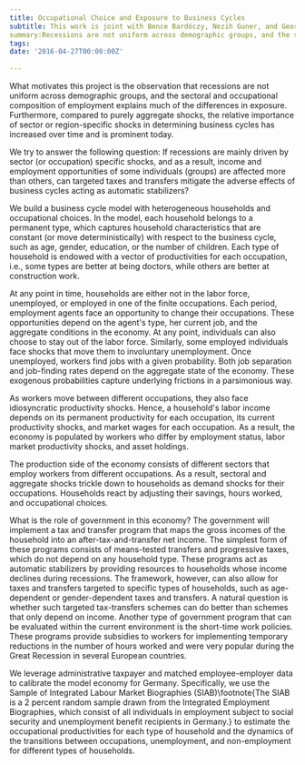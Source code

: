 ```yaml
---
title: Occupational Choice and Exposure to Business Cycles
subtitle: This work is joint with Bence Bardóczy, Nezih Guner, and Georgi Kocharkov
summary:Recessions are not uniform across demographic groups, and the sectoral and occupational composition of employment explains much of the differences in exposure. Furthermore, compared to purely aggregate shocks, the relative importance of sector or region-specific shocks in determining business cycles has increased over time and is prominent today. We build a business cycle model with heterogeneous households and occupational choices to answer whether targeted taxes and transfers may mitigate or even alleviate the adverse effects of business cycles on the income and employment opportunities of those most affected. We leverage administrative taxpayer and matched employee-employer data to calibrate the model economy for Germany. 
tags:
date: '2016-04-27T00:00:00Z'
 
---
```


What motivates this project is the observation that recessions are not uniform across demographic groups, and the sectoral and occupational composition of employment explains much of the differences in exposure. Furthermore, compared to purely aggregate shocks, the relative importance of sector or region-specific shocks in determining business cycles has increased over time and is prominent today. 

We try to answer the following question: If recessions are mainly driven by sector (or occupation) specific shocks, and as a result, income and employment opportunities of some individuals (groups) are affected more than others, can targeted taxes and transfers mitigate the adverse effects of business cycles acting as automatic stabilizers?

We build a business cycle model with heterogeneous households and occupational choices. In the model, each household belongs to a permanent type, which captures household characteristics that are constant (or move deterministically) with respect to the business cycle, such as age, gender, education, or the number of children. Each type of household is endowed with a vector of productivities for each occupation, i.e., some types are better at being doctors, while others are better at construction work.

At any point in time, households are either not in the labor force, unemployed, or employed in one of the finite occupations. Each period, employment agents face an opportunity to change their occupations. These opportunities depend on the agent's type, her current job, and the aggregate conditions in the economy. At any point, individuals can also choose to stay out of the labor force. Similarly, some employed individuals face shocks that move them to involuntary unemployment. Once unemployed, workers find jobs with a given probability. Both job separation and job-finding rates depend on the aggregate state of the economy. These exogenous probabilities capture underlying frictions in a parsimonious way. 

As workers move between different occupations, they also face idiosyncratic productivity shocks. Hence, a household's labor income depends on its permanent productivity for each occupation, its current productivity shocks, and market wages for each occupation. As a result, the economy is populated by workers who differ by employment status, labor market productivity shocks, and asset holdings.

The production side of the economy consists of different sectors that employ workers from different occupations. As a result, sectoral and aggregate shocks trickle down to households as demand shocks for their occupations. Households react by adjusting their savings, hours worked, and occupational choices. 

What is the role of government in this economy? The government will implement a tax and transfer program that maps the gross incomes of the household into an after-tax-and-transfer net income. The simplest form of these programs consists of means-tested transfers and progressive taxes, which do not depend on any household type. These programs act as automatic stabilizers by providing resources to households whose income declines during recessions. The framework, however, can also allow for taxes and transfers targeted to specific types of households, such as age-dependent or gender-dependent taxes and transfers. A natural question is whether such targeted tax-transfers schemes can do better than schemes that only depend on income. Another type of government program that can be evaluated within the current environment is the short-time work policies. These programs provide subsidies to workers for implementing temporary reductions in the number of hours worked and were very popular during the Great Recession in several European countries.

We leverage administrative taxpayer and matched employee-employer data to calibrate the model economy for Germany. Specifically, we use the Sample of Integrated Labour Market Biographies (SIAB)\footnote{The SIAB is a 2 percent random sample drawn from the Integrated Employment Biographies, which consist of all individuals in employment subject to social security and unemployment benefit recipients in Germany.} to estimate the occupational productivities for each type of household and the dynamics of the transitions between occupations, unemployment, and non-employment for different types of households. 
